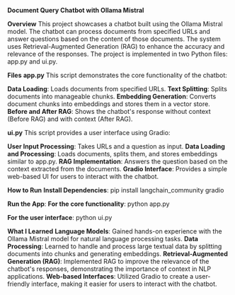 **Document Query Chatbot with Ollama Mistral**

**Overview**
This project showcases a chatbot built using the Ollama Mistral model. The chatbot can process documents from specified URLs and answer questions based on the content of those documents. The system uses Retrieval-Augmented Generation (RAG) to enhance the accuracy and relevance of the responses. The project is implemented in two Python files: app.py and ui.py.

**Files**
**app.py**
This script demonstrates the core functionality of the chatbot:

**Data Loading**: Loads documents from specified URLs.
**Text Splitting**: Splits documents into manageable chunks.
**Embedding Generation**: Converts document chunks into embeddings and stores them in a vector store.
**Before and After RAG**: Shows the chatbot's response without context (Before RAG) and with context (After RAG).

**ui.py**
This script provides a user interface using Gradio:

**User Input Processing**: Takes URLs and a question as input.
**Data Loading and Processing**: Loads documents, splits them, and stores embeddings similar to app.py.
**RAG Implementation**: Answers the question based on the context extracted from the documents.
**Gradio Interface**: Provides a simple web-based UI for users to interact with the chatbot.

**How to Run**
**Install Dependencies**:
pip install langchain_community gradio


**Run the App**:
**For the core functionality**:
python app.py

**For the user interface**:
python ui.py

**What I Learned**
**Language Models**: Gained hands-on experience with the Ollama Mistral model for natural language processing tasks.
**Data Processing**: Learned to handle and process large textual data by splitting documents into chunks and generating embeddings.
**Retrieval-Augmented Generation (RAG)**: Implemented RAG to improve the relevance of the chatbot's responses, demonstrating the importance of context in NLP applications.
**Web-based Interfaces**: Utilized Gradio to create a user-friendly interface, making it easier for users to interact with the chatbot.
